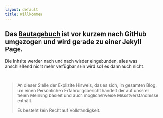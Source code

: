 ```yaml
---
layout: default
title: Willkommen
---
```

## Das <a href="./category/bautagebuch/index.html">Bautagebuch</a> ist vor kurzem nach GitHub umgezogen und wird gerade zu einer Jekyll Page.

Die Inhalte werden nach und nach wieder eingebunden, alles was anschließend nicht mehr verfügbar sein wird soll es dann auch nicht. 

<p>&nbsp;</p>
<blockquote>
<p>An dieser Stelle der Explizite Hinweis, das es sich, im gesamten Blog, um einen Persönlichen Erfahrungsbericht handelt der auf unserer freien Meinung basiert und auch möglicherweise Missstverständnisse enthält.</p>
<p>Es besteht kein Recht auf Vollständigkeit.</p>
</blockquote>
<p>&nbsp;</p>
